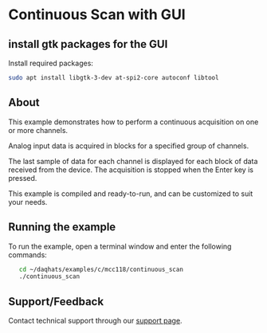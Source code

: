 # Continuous Scan with GUI

## install gtk packages for the GUI
Install required packages:
  ```sh
  sudo apt install libgtk-3-dev at-spi2-core autoconf libtool
  ```
## About
This example demonstrates how to perform a continuous acquisition on one or more 
channels.

Analog input data is acquired in blocks for a specified group of channels.

The last sample of data for each channel is displayed for each block of data 
received from the device. The acquisition is stopped when the Enter key is 
pressed.

This example is compiled and ready-to-run, and can be customized to suit 
your needs.

## Running the example
To run the example, open a terminal window and enter the following commands:
```sh
   cd ~/daqhats/examples/c/mcc118/continuous_scan
   ./continuous_scan
```

## Support/Feedback
Contact technical support through our
[support page](https://www.mccdaq.com/support/support_form.aspx).

